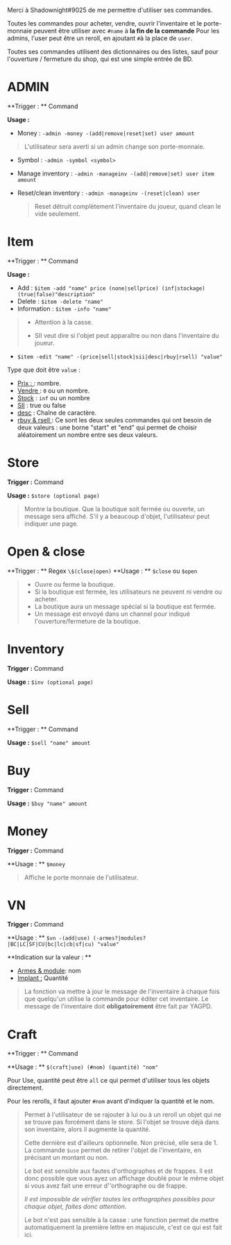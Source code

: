 Merci à Shadownight#9025 de me permettre d'utiliser ses commandes. 

Toutes les commandes pour acheter, vendre, ouvrir l'inventaire et le porte-monnaie peuvent être utiliser avec `#name` à **la fin de la commande**
Pour les admins, l'user peut être un reroll, en ajoutant `#`à la place de `user`.

Toutes ses commandes utilisent des dictionnaires ou des listes, sauf pour l'ouverture / fermeture du shop, qui est une simple entrée de BD. 

# ADMIN

**Trigger : ** Command

**Usage :**

* Money : `-admin -money -(add|remove|reset|set) user amount`
 > L'utilisateur sera averti si un admin change son porte-monnaie. 

* Symbol : `-admin -symbol <symbol>`

* Manage inventory : `-admin -manageinv -(add|remove|set) user item amount`

* Reset/clean inventory : `-admin -manageinv -(reset|clean) user`

  > Reset détruit complètement l'inventaire du joueur, quand clean le vide seulement.



# Item

**Trigger : ** Command

**Usage :**

* Add : `$item -add "name" price (none|sellprice) (inf|stockage)(true|false)"description"`
* Delete : `$item -delete "name"`
* Information : `$item -info "name"`

> - Attention à la casse. 
>
> - SII veut dire si l'objet peut apparaître ou non dans l'inventaire du joueur. 

* `$item -edit "name" -(price|sell|stock|sii|desc|rbuy|rsell) "value"`

Type que doit être `value` : 
* <u>Prix : </u> :  nombre. 
* <u>Vendre </u> : `0` ou un nombre.
* <u>Stock</u> :  `inf` ou un nombre
* <u>SII</u> : true ou false
* <u>desc</u> : Chaîne de caractère.
* <u> rbuy & rsell </u> : Ce sont les deux seules commandes qui ont besoin de deux valeurs : une borne "start" et "end" qui permet de choisir aléatoirement un nombre entre ses deux valeurs. 

# Store

**Trigger :** Command

**Usage :** `$store (optional page)`

> Montre la boutique. 
> Que la boutique soit fermée ou ouverte, un message sera affiché. 
> S'il y a beaucoup d'objet, l'utilisateur peut indiquer une page. 

# Open & close

**Trigger : ** Regex `\$(close|open)`
**Usage : ** `$close` ou `$open`

> - Ouvre ou ferme la boutique.
> - Si la boutique est fermée, les utilisateurs ne peuvent ni vendre ou acheter. 
> - La boutique aura un message spécial si la boutique est fermée.
> - Un message est envoyé dans un channel pour indiqué l'ouverture/fermeture de la boutique. 
>
> 

# Inventory

**Trigger :** Command

**Usage :** `$inv (optional page)`



# Sell

**Trigger : ** Command

**Usage :** `$sell "name" amount`



# Buy

**Trigger :** Command

**Usage :** `$buy "name" amount`



# Money

**Trigger :** Command

**Usage : ** `$money`

> Affiche le porte monnaie de l'utilisateur. 

# VN

**Trigger :** Command

**Usage : ** `$vn -(add|use) (-armes?|modules?|BC|LC|SF|CU|bc|lc|cb|sf|cu) "value"`

**Indication sur la valeur : ** 
* <u>Armes & module</u>: nom
* <u> Implant :</u> Quantité 

> La fonction va mettre à jour le message de l'inventaire à chaque fois que quelqu'un utilise la commande pour éditer cet inventaire. 
> Le message de l'inventaire doit **obligatoirement** être fait par YAGPD. 

# Craft

**Trigger : ** Command

**Usage : ** `$(craft|use) (#nom) (quantité) "nom"`

Pour Use, quantité peut être `all` ce qui permet d'utiliser tous les objets directement. 



Pour les rerolls, il faut ajouter `#nom` avant d'indiquer la quantité et le nom. 

> Permet à l'utilisateur de se rajouter à lui ou à un reroll un objet qui ne se trouve pas forcément dans le store. Si l'objet se trouve déjà dans son inventaire, alors il augmente la quantité. 
>
> Cette dernière est d'ailleurs optionnelle. Non précisé, elle sera de 1. La commande `$use` permet de retirer l'objet de l'inventaire, en précisant un montant ou non. 
>
> Le bot est sensible aux fautes d'orthographes et de frappes. Il est donc possible que vous ayez un affichage doublé pour le même objet si vous avez fait une erreur d''orthographe ou de frappe. 
>
> *Il est impossible de vérifier toutes les orthographes possibles pour chaque objet, faites donc attention.*
>
> Le bot n'est pas sensible à la casse : une fonction permet de mettre automatiquement la première lettre en majuscule, c'est ce qui est fait ici. 